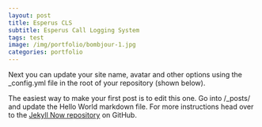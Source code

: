 ```yaml
---
layout: post
title: Esperus CLS
subtitle: Esperus Call Logging System
tags: test
image: /img/portfolio/bombjour-1.jpg
categories: portfolio
---
```


Next you can update your site name, avatar and other options using the _config.yml file in the root of your repository (shown below).

The easiest way to make your first post is to edit this one. Go into /_posts/ and update the Hello World markdown file. For more instructions head over to the [Jekyll Now repository](https://github.com/barryclark/jekyll-now) on GitHub.
